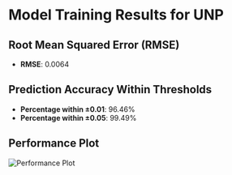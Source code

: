 # Model Training Results for UNP

## Root Mean Squared Error (RMSE)
- **RMSE**: 0.0064

## Prediction Accuracy Within Thresholds
- **Percentage within ±0.01**: 96.46%
- **Percentage within ±0.05**: 99.49%

## Performance Plot
![Performance Plot](../imgs/UNP.png)
